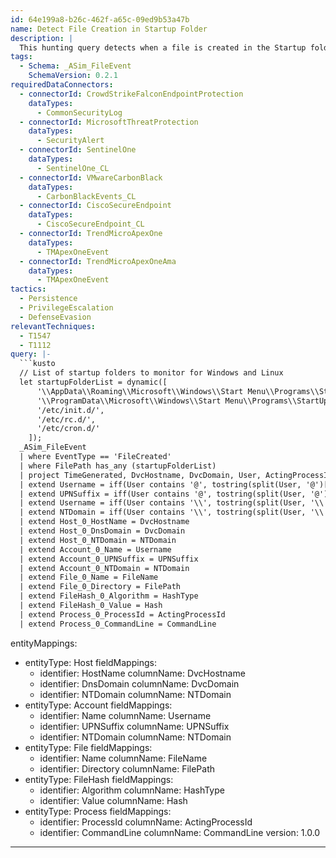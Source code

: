 ```yaml
---
id: 64e199a8-b26c-462f-a65c-09ed9b53a47b
name: Detect File Creation in Startup Folder
description: |
  This hunting query detects when a file is created in the Startup folder. This is a common technique used by adversaries to maintain persistence on a system.
tags:
  - Schema: _ASim_FileEvent
    SchemaVersion: 0.2.1
requiredDataConnectors:
  - connectorId: CrowdStrikeFalconEndpointProtection
    dataTypes:
      - CommonSecurityLog
  - connectorId: MicrosoftThreatProtection
    dataTypes:
      - SecurityAlert
  - connectorId: SentinelOne
    dataTypes:
      - SentinelOne_CL
  - connectorId: VMwareCarbonBlack
    dataTypes:
      - CarbonBlackEvents_CL
  - connectorId: CiscoSecureEndpoint
    dataTypes:
      - CiscoSecureEndpoint_CL
  - connectorId: TrendMicroApexOne
    dataTypes:
      - TMApexOneEvent
  - connectorId: TrendMicroApexOneAma
    dataTypes:
      - TMApexOneEvent
tactics:
  - Persistence
  - PrivilegeEscalation
  - DefenseEvasion
relevantTechniques:
  - T1547
  - T1112
query: |-
  ```kusto
  // List of startup folders to monitor for Windows and Linux
  let startupFolderList = dynamic([
      '\\AppData\\Roaming\\Microsoft\\Windows\\Start Menu\\Programs\\Startup\\',
      '\\ProgramData\\Microsoft\\Windows\\Start Menu\\Programs\\StartUp\\',
      '/etc/init.d/',
      '/etc/rc.d/',
      '/etc/cron.d/'
    ]);
  _ASim_FileEvent
  | where EventType == 'FileCreated'
  | where FilePath has_any (startupFolderList)
  | project TimeGenerated, DvcHostname, DvcDomain, User, ActingProcessId, ActingProcessName, CommandLine, FileName, FilePath, Hash, HashType
  | extend Username = iff(User contains '@', tostring(split(User, '@')[0]), User)
  | extend UPNSuffix = iff(User contains '@', tostring(split(User, '@')[1]), '')
  | extend Username = iff(User contains '\\', tostring(split(User, '\\')[1]), Username)
  | extend NTDomain = iff(User contains '\\', tostring(split(User, '\\')[0]), '')
  | extend Host_0_HostName = DvcHostname
  | extend Host_0_DnsDomain = DvcDomain
  | extend Host_0_NTDomain = NTDomain
  | extend Account_0_Name = Username
  | extend Account_0_UPNSuffix = UPNSuffix
  | extend Account_0_NTDomain = NTDomain
  | extend File_0_Name = FileName
  | extend File_0_Directory = FilePath
  | extend FileHash_0_Algorithm = HashType
  | extend FileHash_0_Value = Hash
  | extend Process_0_ProcessId = ActingProcessId
  | extend Process_0_CommandLine = CommandLine
  ```
entityMappings:
  - entityType: Host
    fieldMappings:
      - identifier: HostName
        columnName: DvcHostname
      - identifier: DnsDomain
        columnName: DvcDomain
      - identifier: NTDomain
        columnName: NTDomain
  - entityType: Account
    fieldMappings:
      - identifier: Name
        columnName: Username
      - identifier: UPNSuffix
        columnName: UPNSuffix
      - identifier: NTDomain
        columnName: NTDomain
  - entityType: File
    fieldMappings:
      - identifier: Name
        columnName: FileName
      - identifier: Directory
        columnName: FilePath
  - entityType: FileHash
    fieldMappings:
      - identifier: Algorithm
        columnName: HashType
      - identifier: Value
        columnName: Hash
  - entityType: Process
    fieldMappings:
      - identifier: ProcessId
        columnName: ActingProcessId
      - identifier: CommandLine
        columnName: CommandLine
version: 1.0.0
---
```


